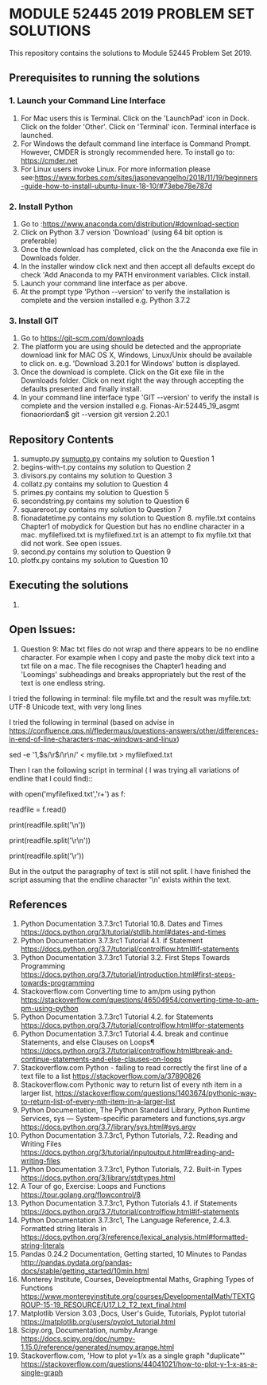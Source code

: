 #   MODULE 52445 2019 PROBLEM SET SOLUTIONS
This repository contains the solutions to Module 52445 Problem Set 2019.

## Prerequisites to running the solutions

### 1. Launch your Command Line Interface
1. For Mac users this is Terminal.  Click on the 'LaunchPad' icon in Dock. Click on the folder 'Other'. Click on 'Terminal' icon. Terminal interface is launched.
1.  For Windows the default command line interface is Command Prompt. 
However, CMDER is strongly recommended here.  To install go to: https://cmder.net
1. For Linux users invoke Linux.  For more information please see:https://www.forbes.com/sites/jasonevangelho/2018/11/19/beginners-guide-how-to-install-ubuntu-linux-18-10/#73ebe78e787d

### 2. Install Python  
1. Go to :https://www.anaconda.com/distribution/#download-section 
1. Click on Python 3.7 version 'Download' (using 64 bit option is preferable)
1. Once the download has completed, click on the the Anaconda exe file in Downloads folder. 
1. In the installer window click next and then accept all defaults except do check 'Add Anaconda to my PATH environment variables. Click install.  
1. Launch your command line interface as per above. 
1. At the prompt type 'Python --version' to verify the installation is complete and the version installed e.g. Python 3.7.2

### 3. Install GIT
1. Go to https://git-scm.com/downloads
1. The platform you are using should be detected and the appropriate download link for  MAC OS X, Windows, Linux/Unix should be available to click on. e.g. 'Download 3.20.1 for Windows' button is displayed. 
1. Once the download is complete. Click on the Git exe file in the Downloads folder. Click on next right the way through accepting the defaults presented and finally install.  
1. In your command line interface type 'GIT --version' to verify the install is complete and the version installed e.g. Fionas-Air:52445_19_asgmt fionaoriordan$ git --version
git version 2.20.1


## Repository Contents

1. sumupto.py [sumupto.py](https://github.com/fionaoriordan/52445_19_asgmt/blob/master/sumupto.py) contains my solution to Question 1 
2. begins-with-t.py contains my solution to Question 2
3. divisors.py contains my solution to Question 3
4. collatz.py contains my solution to Question 4
5. primes.py contains my solution to Question 5
6. secondstring.py contains my solution to Question 6
7. squareroot.py contains my solution to Question 7
8. fionadatetime.py contains my solution to Question 8. myfile.txt contains Chapter1 of mobydick for Question but has no endline character in a mac. myfilefixed.txt is myfilefixed.txt is an attempt to fix myfile.txt that did not work.  See open issues.
9. second.py contains my solution to Question 9
10. plotfx.py contains my solution to Question 10


## Executing the solutions
1. 

## Open Issues:
1. Question 9:
Mac txt files do not wrap and there appears to be no endline character.  For example when I copy and paste the moby dick text into a txt file on a mac.  The  file recognises the Chapter1 heading and 'Loomings' subheadings and breaks appropriately but the rest of the text is one endless string. 

I tried the following in terminal: file myfile.txt
and the result was myfile.txt: UTF-8 Unicode text, with very long lines

I tried the following in terminal (based on advise in https://confluence.qps.nl/fledermaus/questions-answers/other/differences-in-end-of-line-characters-mac-windows-and-linux)

sed -e '1,$s/\r$/\r\n/' < myfile.txt > myfilefixed.txt

Then I ran the following script in terminal ( I was trying all variations of endline that I could find)::


with 
open('myfilefixed.txt','r+')
as f:

readfile = f.read()

print(readfile.split('\n'))

print(readfile.split('\r\n'))

print(readfile.split('\r'))

But in the output the paragraphy of text is still not split. I have finished the script assuming that the endline character '\n' exists within the text.

## References
1. Python Documentation 3.7.3rc1 Tutorial 10.8. Dates and Times 
https://docs.python.org/3/tutorial/stdlib.html#dates-and-times
2. Python Documentation 3.7.3rc1 Tutorial 4.1. if Statement  
https://docs.python.org/3.7/tutorial/controlflow.html#if-statements
3. Python Documentation 3.7.3rc1 Tutorial 3.2. First Steps Towards Programming
https://docs.python.org/3.7/tutorial/introduction.html#first-steps-towards-programming
4. Stackoverflow.com Converting time to am/pm using python
https://stackoverflow.com/questions/46504954/converting-time-to-am-pm-using-python
5. Python Documentation 3.7.3rc1 Tutorial 4.2. for Statements
https://docs.python.org/3.7/tutorial/controlflow.html#for-statements
6. Python Documentation 3.7.3rc1 Tutorial 4.4. break and continue Statements, and else Clauses on Loops¶
https://docs.python.org/3.7/tutorial/controlflow.html#break-and-continue-statements-and-else-clauses-on-loops
7. Stackoverflow.com Python - failing to read correctly the first line of a text file to a list
https://stackoverflow.com/a/37890826
8. Stackoverflow.com Pythonic way to return list of every nth item in a larger list, 
 https://stackoverflow.com/questions/1403674/pythonic-way-to-return-list-of-every-nth-item-in-a-larger-list
9. Python Documentation, The Python Standard Library, Python Runtime Services, sys — System-specific parameters and functions,sys.argv
https://docs.python.org/3.7/library/sys.html#sys.argv
10. Python Documentation 3.7.3rc1, Python Tutorials, 7.2. Reading and Writing Files https://docs.python.org/3/tutorial/inputoutput.html#reading-and-writing-files
11. Python Documentation 3.7.3rc1, Python Tutorials, 7.2. Built-in Types
https://docs.python.org/3/library/stdtypes.html
12. A Tour of go, Exercise: Loops and Functions
https://tour.golang.org/flowcontrol/8
13. Python Documentation 3.7.3rc1, Python Tutorials 4.1. if Statements
https://docs.python.org/3.7/tutorial/controlflow.html#if-statements
14. Python Documentation 3.7.3rc1, The Language Reference, 2.4.3. Formatted string literals in https://docs.python.org/3/reference/lexical_analysis.html#formatted-string-literals
15. Pandas 0.24.2 Documentation, Getting started, 10 Minutes to Pandas
http://pandas.pydata.org/pandas-docs/stable/getting_started/10min.html
16. Monterey Institute, Courses, Developtmental Maths, Graphing Types of Functions
https://www.montereyinstitute.org/courses/DevelopmentalMath/TEXTGROUP-15-19_RESOURCE/U17_L2_T2_text_final.html
17. Matplotlib Version 3.03 ,Docs, User's Guide, Tutorials, Pyplot tutorial
https://matplotlib.org/users/pyplot_tutorial.html
18. Scipy.org, Documentation, numby.Arange
https://docs.scipy.org/doc/numpy-1.15.0/reference/generated/numpy.arange.html
19. Stackoverflow.com, 'How to plot y=1/x as a single graph "duplicate"'
https://stackoverflow.com/questions/44041021/how-to-plot-y-1-x-as-a-single-graph




